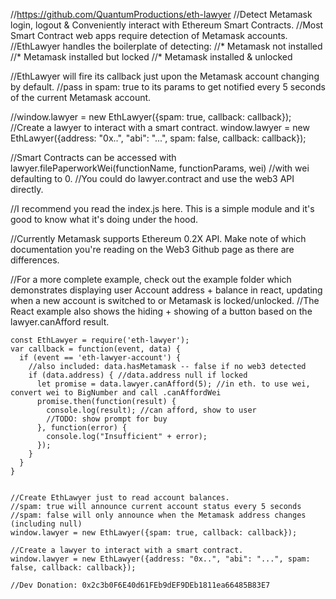 //https://github.com/QuantumProductions/eth-lawyer
//Detect Metamask login, logout & Conveniently interact with Ethereum Smart Contracts.
//Most Smart Contract web apps require detection of Metamask accounts.
//EthLawyer handles the boilerplate of detecting: 
//* Metamask not installed
//* Metamask installed but locked
//* Metamask installed & unlocked

//EthLawyer will fire its callback just upon the Metamask account changing by default.
//pass in spam: true to its params to get notified every 5 seconds of the current Metamask account.

//window.lawyer = new EthLawyer({spam: true, callback: callback});
//Create a lawyer to interact with a smart contract.
window.lawyer = new EthLawyer({address: "0x..", "abi": "...", spam: false, callback: callback});

//Smart Contracts can be accessed with lawyer.filePaperworkWei(functionName, functionParams, wei)
//with wei defaulting to 0.
//You could do lawyer.contract and use the web3 API directly.

//I recommend you read the index.js here. This is a simple module and it's good to know what it's doing under the hood.

//Currently Metamask supports Ethereum 0.2X API. Make note of which documentation you're reading on the Web3 Github page as there are differences.

//For a more complete example, check out the example folder which demonstrates displaying user Account address + balance in react, updating when a new account is switched to or Metamask is locked/unlocked.
//The React example also shows the hiding + showing of a button based on the lawyer.canAfford result.

```
const EthLawyer = require('eth-lawyer');
var callback = function(event, data) {
  if (event == 'eth-lawyer-account') {
    //also included: data.hasMetamask -- false if no web3 detected
    if (data.address) { //data.address null if locked
      let promise = data.lawyer.canAfford(5); //in eth. to use wei, convert wei to BigNumber and call .canAffordWei
      promise.then(function(result) {
        console.log(result); //can afford, show to user
        //TODO: show prompt for buy
      }, function(error) {
        console.log("Insufficient" + error);
      });
    }
  }
}
  

//Create EthLawyer just to read account balances.
//spam: true will announce current account status every 5 seconds
//spam: false will only announce when the Metamask address changes (including null)
window.lawyer = new EthLawyer({spam: true, callback: callback});

//Create a lawyer to interact with a smart contract.
window.lawyer = new EthLawyer({address: "0x..", "abi": "...", spam: false, callback: callback});

//Dev Donation: 0x2c3b0F6E40d61FEb9dEF9DEb1811ea66485B83E7
```